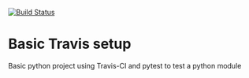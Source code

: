 [![Build Status](https://travis-ci.org/self-validating-howtos/travis-ci-python-basic.svg)](https://travis-ci.org/self-validating-howtos/travis-ci-python-basic)

# Basic Travis setup

Basic python project using Travis-CI and pytest to test a python module
